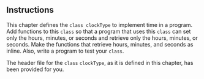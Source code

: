 ## Instructions
 
This chapter defines the `class clockType` to implement time in a program. Add functions to this `class` so that a program that uses this `class` can set only the hours, minutes, or seconds and retrieve only the hours, minutes, or seconds. Make the functions that retrieve hours, minutes, and seconds as inline. Also, write a program to test your `class`.

The header file for the `class` `clockType`, as it is defined in this chapter, has been provided for you. 

